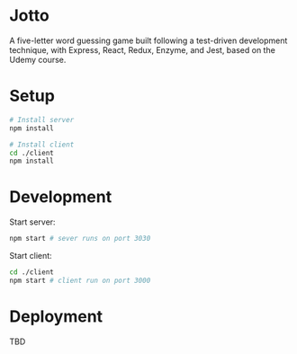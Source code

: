 # Jotto

A five-letter word guessing game built following a test-driven development technique, with Express, React, Redux, Enzyme, and Jest, based on the Udemy course.

# Setup

```bash
# Install server
npm install

# Install client
cd ./client
npm install
```

# Development

Start server:

```bash
npm start # sever runs on port 3030
```

Start client:

```bash
cd ./client
npm start # client run on port 3000
```

# Deployment

TBD
